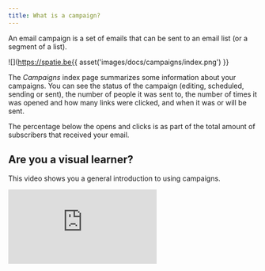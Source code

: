 ```yaml
---
title: What is a campaign?
---
```


An email campaign is a set of emails that can be sent to an email list (or a segment of a list).

![](https://spatie.be{{ asset('images/docs/campaigns/index.png') }}

The _Campaigns_ index page summarizes some information about your campaigns. You can see the status of the campaign (editing, scheduled, sending or sent), the number of people it was sent to, the number of times it was opened and how many links were clicked, and when it was or will be sent.

The percentage below the opens and clicks is as part of the total amount of subscribers that received your email.

## Are you a visual learner?

This video shows you a general introduction to using campaigns.

<iframe class="aspect-video w-full" src="https://www.youtube.com/embed/YJ7O46P6X9A" title="YouTube video player" frameborder="0" allow="accelerometer; autoplay; clipboard-write; encrypted-media; gyroscope; picture-in-picture" allowfullscreen></iframe>
